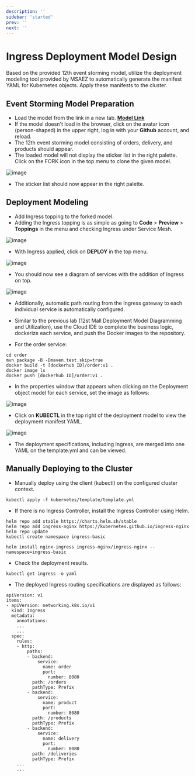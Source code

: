 ```yaml
---
description: ''
sidebar: 'started'
prev: ''
next: ''
---
```

# Ingress Deployment Model Design

Based on the provided 12th event storming model, utilize the deployment modeling tool provided by MSAEZ to automatically generate the manifest YAML for Kubernetes objects. Apply these manifests to the cluster.

## Event Storming Model Preparation

- Load the model from the link in a new tab.
**[Model Link](https://www.msaez.io/#/storming/mallbasic-for-ops)**
- If the model doesn't load in the browser, click on the avatar icon (person-shaped) in the upper right, log in with your **Github** account, and reload.
- The 12th event storming model consisting of orders, delivery, and products should appear. 
- The loaded model will not display the sticker list in the right palette. Click on the FORK icon in the top menu to clone the given model.

![image](https://github.com/acmexii/demo/assets/35618409/1e16e849-7ae9-4b33-b39c-db4ef0939507)
- The sticker list should now appear in the right palette.

## Deployment Modeling

- Add Ingress topping to the forked model.
- Adding the Ingress topping is as simple as going to **Code** > **Preview** > **Toppings** in the menu and checking Ingress under Service Mesh.

![image](https://github.com/acmexii/demo/assets/35618409/a55fc02b-2c67-492e-a233-10aee09d3cee)

- With Ingress applied, click on **DEPLOY** in the top menu.

![image](https://github.com/acmexii/demo/assets/35618409/07d45fce-528a-4261-a1e3-c100e068c6b0)

- You should now see a diagram of services with the addition of Ingress on top.

![image](https://github.com/acmexii/demo/assets/35618409/9a3ffc7d-4910-4b6f-b3a7-0178f15abb17)
- Additionally, automatic path routing from the Ingress gateway to each individual service is automatically configured.

- Similar to the previous lab (12st Mall Deployment Model Diagramming and Utilization), use the Cloud IDE to complete the business logic, dockerize each service, and push the Docker images to the repository.
- For the order service:
```
cd order
mvn package -B -Dmaven.test.skip=true
docker build -t [dockerhub ID]/order:v1 .     
docker image ls
docker push [dockerhub ID]/order:v1 .
``` 

- In the properties window that appears when clicking on the Deployment object model for each service, set the image as follows:

![image](https://github.com/acmexii/demo/assets/35618409/936467d7-be76-4686-97f5-fe592786831b)

- Click on **KUBECTL** in the top right of the deployment model to view the deployment manifest YAML.

![image](https://github.com/acmexii/demo/assets/35618409/97cdb8d0-2c87-4f1d-a464-e63df1540556)

- The deployment specifications, including Ingress, are merged into one YAML on the template.yml and can be viewed.

## Manually Deploying to the Cluster

- Manually deploy using the client (kubectl) on the configured cluster context.
```
kubectl apply -f kubernetes/template/template.yml
```
- If there is no Ingress Controller, install the Ingress Controller using Helm.
```
helm repo add stable https://charts.helm.sh/stable
helm repo add ingress-nginx https://kubernetes.github.io/ingress-nginx
helm repo update
kubectl create namespace ingress-basic

helm install nginx-ingress ingress-nginx/ingress-nginx --namespace=ingress-basic
```

- Check the deployment results.
```
kubectl get ingress -o yaml 
```
- The deployed Ingress routing specifications are displayed as follows:
```
apiVersion: v1
items:
- apiVersion: networking.k8s.io/v1
  kind: Ingress
  metadata:
    annotations:
    ...
    ...
  spec:
    rules:
    - http:
        paths:
        - backend:
            service:
              name: order
              port:
                number: 8080
          path: /orders
          pathType: Prefix
        - backend:
            service:
              name: product
              port:
                number: 8080
          path: /products
          pathType: Prefix
        - backend:
            service:
              name: delivery
              port:
                number: 8080
          path: /deliveries
          pathType: Prefix
    ...
    ...          
```
